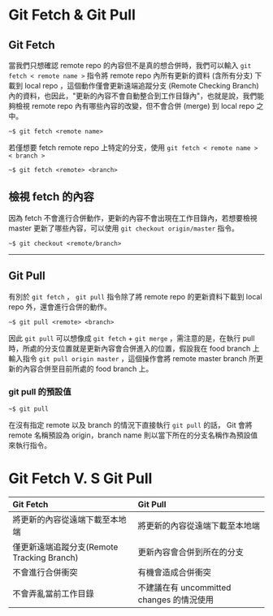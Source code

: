 # Git Fetch & Git Pull

## Git Fetch

當我們只想確認 remote repo 的內容但不是真的想合併時，我們可以輸入 `git fetch < remote name >` 指令將 remote repo 內所有更新的資料 (含所有分支) 下載到 local repo ，這個動作僅會更新遠端追蹤分支 (Remote Checking Branch) 內的資料，也因此，"更新的內容不會自動整合到工作目錄內"，也就是說，我們能夠檢視 remote repo 內有哪些內容的改變，但不會合併 (merge) 到 local repo 之中。

```console
~$ git fetch <remote name>
```

若僅想要 fetch remote repo 上特定的分支，使用 `git fetch < remote name > < branch >`

```console
~$ git fetch <remote> <branch>
```

## 檢視 fetch 的內容

因為 fetch 不會進行合併動作，更新的內容不會出現在工作目錄內，若想要檢視 master 更新了哪些內容，可以使用 `git checkout origin/master` 指令。

```console
~$ git checkout <remote/branch>
```
---

## Git Pull

有別於 `git fetch` ， `git pull` 指令除了將 remote repo 的更新資料下載到 local repo 外，還會進行合併的動作。

```console
~$ git pull <remote> <branch>
```

因此 `git pull` 可以想像成 `git fetch` + `git merge` ，需注意的是，在執行 pull 時，所處的分支位置就是更新內容會合併進入的位置，假設我在 food branch 上輸入指令 `git pull origin master` ，這個操作會將 remote master branch 所更新的內容合併至目前所處的 food branch 上。

### git pull 的預設值

```console
~$ git pull
```

在沒有指定 remote 以及 branch 的情況下直接執行 `git pull` 的話， Git 會將 remote 名稱預設為 origin，branch name 則以當下所在的分支名稱作為預設值來執行指令。

# Git Fetch V. S Git Pull

Git Fetch                                                   | Git Pull                           |
:-----------------------------------------------------------|:-----------------------------------|
|   將更新的內容從遠端下載至本地端                    |   將更新的內容從遠端下載至本地端          |
| 僅更新遠端追蹤分支(Remote Tracking Branch)    |  更新內容會合併到所在的分支         |
|  不會進行合併衝突                                  |  有機會造成合併衝突                      |
|  不會弄亂當前工作目錄                              |  不建議在有 uncommitted changes 的情況使用  |
